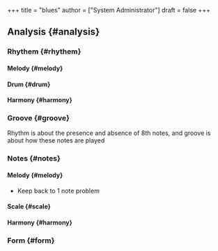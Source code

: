 +++
title = "blues"
author = ["System Administrator"]
draft = false
+++

## Analysis {#analysis}


### Rhythem {#rhythem}


#### Melody {#melody}


#### Drum {#drum}


#### Harmony {#harmony}


### Groove {#groove}

Rhythm is about the presence and absence of 8th notes, and groove is about how these notes are played


### Notes {#notes}


#### Melody {#melody}

<!--list-separator-->

-  Keep back to 1 note <span class="tag"><span class="problem">problem</span></span>


#### Scale {#scale}


#### Harmony {#harmony}


### Form {#form}